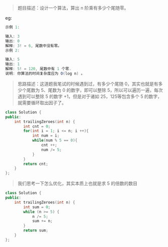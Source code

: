 > 题目描述：设计一个算法，算出 n 阶乘有多少个尾随零。
>

eg:

```java
示例 1:

输入: 3
输出: 0
解释: 3! = 6, 尾数中没有零。
示例 2:

输入: 5
输出: 1
解释: 5! = 120, 尾数中有 1 个零.
说明: 你算法的时间复杂度应为 O(log n) 。
```

> 思路描述：这道题我笔试的时候遇到过，有多少个尾随 0，其实也就是有多少个尾数为 5、尾数为 0 的数字，即可以整除 5，所以可以遍历一遍，每次遇到可以整除 5 的数字 +1，但是对于诸如 25，125等包含多个 5 的数字，就需要循环取出因子了。
>

```C++
class Solution {
public:
    int trailingZeroes(int n) {
        int cnt = 0;
        for(int i = 1; i <= n; i ++){
            int num = i;
            while(num % 5 == 0){
                cnt ++;
                num /= 5;
            }
        }
        return cnt;
    }
};
```

> 我们思考一下怎么优化，其实本质上也就是求 5 的倍数的数目

```C++
class Solution {
public:
    int trailingZeroes(int n) {
        int sum = 0;
        while (n >= 5) {
    	    n /= 5;
    	    sum += n;
        }
        return sum;
    }
};
```